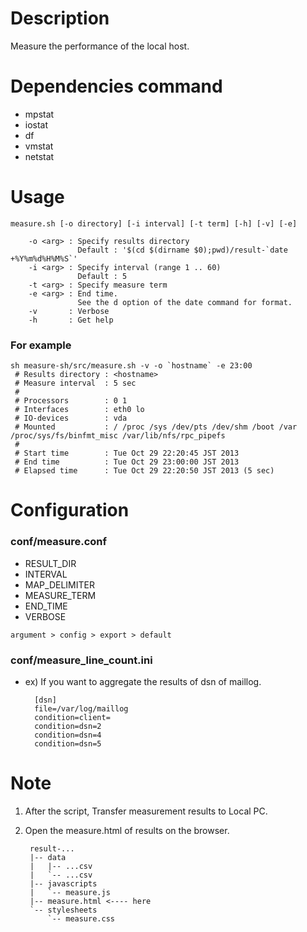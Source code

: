# Description
Measure the performance of the local host.

# Dependencies command

- mpstat
- iostat
- df
- vmstat
- netstat

# Usage
    measure.sh [-o directory] [-i interval] [-t term] [-h] [-v] [-e]
    
        -o <arg> : Specify results directory
                   Default : '$(cd $(dirname $0);pwd)/result-`date +%Y%m%d%H%M%S`'
        -i <arg> : Specify interval (range 1 .. 60)
                   Default : 5
        -t <arg> : Specify measure term
        -e <arg> : End time.
                   See the d option of the date command for format.
        -v       : Verbose
        -h       : Get help

### For example

    sh measure-sh/src/measure.sh -v -o `hostname` -e 23:00
     # Results directory : <hostname>
     # Measure interval  : 5 sec
     # 
     # Processors        : 0 1
     # Interfaces        : eth0 lo
     # IO-devices        : vda
     # Mounted           : / /proc /sys /dev/pts /dev/shm /boot /var /proc/sys/fs/binfmt_misc /var/lib/nfs/rpc_pipefs
     # 
     # Start time        : Tue Oct 29 22:20:45 JST 2013
     # End time          : Tue Oct 29 23:00:00 JST 2013
     # Elapsed time      : Tue Oct 29 22:20:50 JST 2013 (5 sec)

# Configuration

### conf/measure.conf

- RESULT_DIR
- INTERVAL
- MAP_DELIMITER
- MEASURE_TERM
- END_TIME
- VERBOSE

`argument > config > export > default`

### conf/measure_line_count.ini

- ex) If you want to aggregate the results of dsn of maillog.

        [dsn]
        file=/var/log/maillog
        condition=client=
        condition=dsn=2
        condition=dsn=4
        condition=dsn=5

# Note
1. After the script, Transfer measurement results to Local PC.
2. Open the measure.html of results on the browser.

        result-...
        |-- data
        |   |-- ...csv
        |   `-- ...csv
        |-- javascripts
        |   `-- measure.js
        |-- measure.html <---- here
        `-- stylesheets
            `-- measure.css
